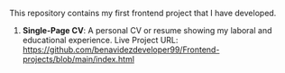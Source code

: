 This repository contains my first frontend project that I have developed.

1.  **Single-Page CV**: A personal CV or resume showing my laboral and educational experience.
Live Project URL:
https://github.com/benavidezdeveloper99/Frontend-projects/blob/main/index.html
